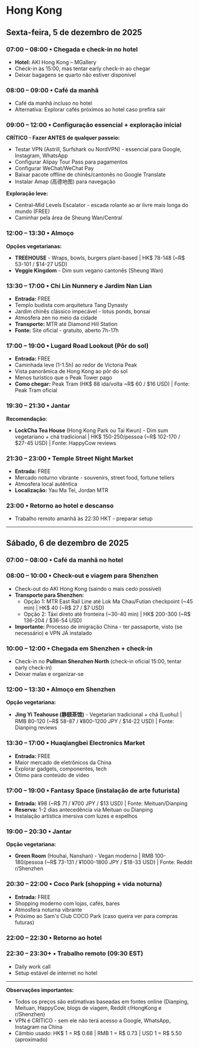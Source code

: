 # Hong Kong

## Sexta-feira, 5 de dezembro de 2025

### 07:00 – 08:00 • Chegada e check-in no hotel
- **Hotel:** AKI Hong Kong – MGallery
- Check-in às 15:00, mas tentar early check-in ao chegar
- Deixar bagagens se quarto não estiver disponível

### 08:00 – 09:00 • Café da manhã
- Café da manhã incluso no hotel
- Alternativa: Explorar cafés próximos ao hotel caso prefira sair

### 09:00 – 12:00 • Configuração essencial + exploração inicial
**CRÍTICO - Fazer ANTES de qualquer passeio:**
- Testar VPN (Astrill, Surfshark ou NordVPN) - essencial para Google, Instagram, WhatsApp
- Configurar Alipay Tour Pass para pagamentos
- Configurar WeChat/WeChat Pay
- Baixar pacote offline de chinês/cantonês no Google Translate
- Instalar Amap (高德地图) para navegação

**Exploração leve:**
- Central–Mid Levels Escalator - escada rolante ao ar livre mais longa do mundo (FREE)
- Caminhar pela área de Sheung Wan/Central

### 12:00 – 13:30 • Almoço
**Opções vegetarianas:**
- **TREEHOUSE** - Wraps, bowls, burgers plant-based | HK$ 78-148 (~R$ 53-101 / $14-27 USD)
- **Veggie Kingdom** - Dim sum vegano cantonês (Sheung Wan)

### 13:30 – 17:00 • Chi Lin Nunnery e Jardim Nan Lian
- **Entrada:** FREE
- Templo budista com arquitetura Tang Dynasty
- Jardim chinês clássico impecável - lotus ponds, bonsai
- Atmosfera zen no meio da cidade
- **Transporte:** MTR até Diamond Hill Station
- **Fonte:** Site oficial - gratuito, aberto 7h-17h

### 17:00 – 19:00 • Lugard Road Lookout (Pôr do sol)
- **Entrada:** FREE
- Caminhada leve (1-1.5h) ao redor de Victoria Peak
- Vista panorâmica de Hong Kong ao pôr do sol
- Menos turístico que o Peak Tower pago
- **Como chegar:** Peak Tram (HK$ 88 ida/volta ~R$ 60 / $16 USD) | Fonte: Peak Tram oficial

### 19:30 – 21:30 • Jantar
**Recomendação:**
- **LockCha Tea House** (Hong Kong Park ou Tai Kwun) - Dim sum vegetariano + chá tradicional | HK$ 150-250/pessoa (~R$ 102-170 / $27-45 USD) | Fonte: HappyCow reviews

### 21:30 – 23:00 • Temple Street Night Market
- **Entrada:** FREE
- Mercado noturno vibrante - souvenirs, street food, fortune tellers
- Atmosfera local autêntica
- **Localização:** Yau Ma Tei, Jordan MTR

### 23:00 • Retorno ao hotel e descanso
- Trabalho remoto amanhã às 22:30 HKT - preparar setup

---

## Sábado, 6 de dezembro de 2025

### 07:00 – 08:00 • Café da manhã no hotel

### 08:00 – 10:00 • Check-out e viagem para Shenzhen
- Check-out do AKI Hong Kong (saindo o mais cedo possível)
- **Transporte para Shenzhen:**
  - Opção 1: MTR East Rail Line até Lok Ma Chau/Futian checkpoint (~45 min) | HK$ 40 (~R$ 27 / $7 USD)
  - Opção 2: Táxi direto até fronteira (~30-40 min) | HK$ 200-300 (~R$ 136-204 / $36-54 USD)
- **Importante:** Processo de imigração China - ter passaporte, visto (se necessário) e VPN JÁ instalado

### 10:00 – 12:00 • Chegada em Shenzhen + check-in
- Check-in no **Pullman Shenzhen North** (check-in oficial 15:00, tentar early check-in)
- Deixar malas e organizar-se

### 12:00 – 13:30 • Almoço em Shenzhen
**Opção vegetariana:**
- **Jing Yi Teahouse (静颐茶馆)** - Vegetarian tradicional + chá (Luohu) | RMB 80-120 (~R$ 58-87 / ¥800-1200 JPY / $14-22 USD) | Fonte: Dianping reviews

### 13:30 – 17:00 • Huaqiangbei Electronics Market
- **Entrada:** FREE
- Maior mercado de eletrônicos da China
- Explorar gadgets, componentes, tech
- Ótimo para conteúdo de vídeo

### 17:00 – 19:00 • Fantasy Space (instalação de arte futurista)
- **Entrada:** ¥98 (~R$ 71 / ¥700 JPY / $13 USD) | Fonte: Meituan/Dianping
- **Reserva:** 1-2 dias antecedência via Meituan ou Dianping
- Instalação artística imersiva com luzes e espelhos

### 19:00 – 20:30 • Jantar
**Opção vegetariana:**
- **Green Room** (Houhai, Nanshan) - Vegan moderno | RMB 100-180/pessoa (~R$ 73-131 / ¥1000-1800 JPY / $18-33 USD) | Fonte: Reddit r/Shenzhen

### 20:30 – 22:00 • Coco Park (shopping + vida noturna)
- **Entrada:** FREE
- Shopping moderno com lojas, cafés, bares
- Atmosfera noturna vibrante
- Próximo ao Sam's Club COCO Park (caso queira ver para compras futuras)

### 22:00 – 22:30 • Retorno ao hotel

### 22:30 – 23:30+ • Trabalho remoto (09:30 EST)
- Daily work call
- Setup estável de internet no hotel

---

**Observações importantes:**
- Todos os preços são estimativas baseadas em fontes online (Dianping, Meituan, HappyCow, blogs de viagem, Reddit r/HongKong e r/Shenzhen)
- VPN é CRÍTICO - sem ele não terá acesso a Google, WhatsApp, Instagram na China
- Câmbio usado: HK$ 1 = R$ 0.68 | RMB 1 = R$ 0.73 | USD 1 = R$ 5.50 (aproximado)

